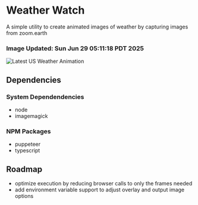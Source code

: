 # Weather Watch

A simple utility to create animated images of weather by capturing images from zoom.earth

### Image Updated: Sun Jun 29 05:11:18 PDT 2025

![Latest US Weather Animation](animations/2025-06-29.webp)

## Dependencies
### System Dependendencies
* node
* imagemagick
### NPM Packages
* puppeteer
* typescript

## Roadmap
* optimize execution by reducing browser calls to only the frames needed
* add environment variable support to adjust overlay and output image options
